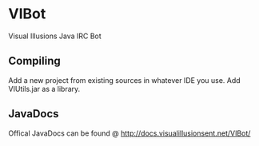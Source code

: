 VIBot
====================
Visual Illusions Java IRC Bot

Compiling
---------
Add a new project from existing sources in whatever IDE you use. Add VIUtils.jar as a library.

JavaDocs
--------
Offical JavaDocs can be found @ http://docs.visualillusionsent.net/VIBot/